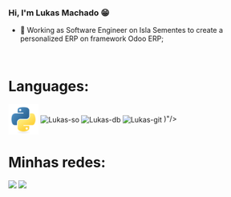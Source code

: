
### Hi, I'm Lukas Machado 😁

- 🔭 Working as Software Engineer on Isla Sementes to create a personalized ERP on framework Odoo ERP;
<br>
<div style="display: inline_block">
      <h1>Languages:</h1>
      <img align="center" alt="Lukas-Python" height="60" width="60" src="https://raw.githubusercontent.com/devicons/devicon/master/icons/python/python-original.svg">
      <img align="center" alt="Lukas-so" height="60" width="60" src="https://cdn.jsdelivr.net/gh/devicons/devicon/icons/linux/linux-original.svg"/>
      <img align="center" alt="Lukas-db" height="60" width="60" src="https://cdn.jsdelivr.net/gh/devicons/devicon/icons/mysql/mysql-original-wordmark.svg"/>
      <img align="center" alt="Lukas-git" height="60" width="60" src="https://cdn.jsdelivr.net/gh/devicons/devicon@v2.15.1/devicon.min.css">
)"/>

              
</div>
<div>
    <h1>Minhas redes:</h1>
    <a href = "mailto:lukasmachado.developer@gmail.com"><img src="https://img.shields.io/badge/-Gmail-%23333?style=for-the-badge&logo=gmail&logoColor=white" target="_blank"></a>
  <a href="https://www.linkedin.com/in/lukas-silva-machado-51110715a" target="_blank"><img src="https://img.shields.io/badge/-LinkedIn-%230077B5?style=for-the-badge&logo=linkedin&logoColor=white" target="_blank"></a>
</div>

